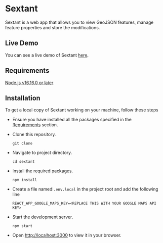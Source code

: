 # Sextant

Sextant is a web app that allows you to view GeoJSON features, manage feature properties and store the modifications.

## Live Demo

You can see a live demo of Sextant [here](https://sextant.derick.co.za).

## Requirements

[Node.js v16.16.0 or later](https://nodejs.org/en/)

## Installation

To get a local copy of Sextant working on your machine, follow these steps

- Ensure you have installed all the packages specified in the [Requirements](#requirements) section.

- Clone this repository.

  `git clone `

- Navigate to project directory.

  `cd sextant`

- Install the required packages.

  `npm install`
  
- Create a file named `.env.local` in the project root and add the following line

  `REACT_APP_GOOGLE_MAPS_KEY=<REPLACE THIS WITH YOUR GOOGLE MAPS API KEY>`

- Start the development server.

  `npm start`

- Open [http://localhost:3000](http://localhost:3000) to view it in your browser.
